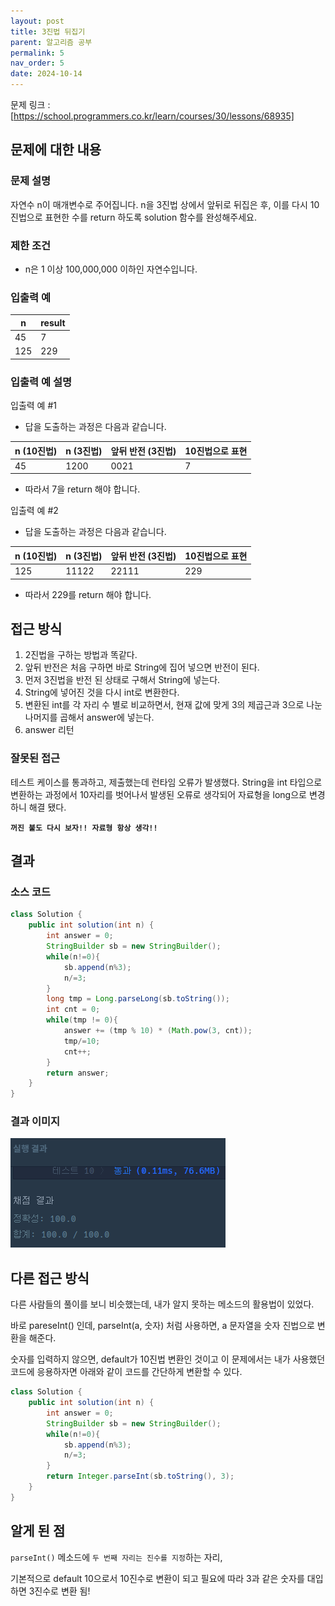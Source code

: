 ```yaml
---
layout: post
title: 3진법 뒤집기
parent: 알고리즘 공부
permalink: 5
nav_order: 5
date: 2024-10-14
---
```


문제 링크 : [https://school.programmers.co.kr/learn/courses/30/lessons/68935]

## 문제에 대한 내용

### 문제 설명

자연수 n이 매개변수로 주어집니다. n을 3진법 상에서 앞뒤로 뒤집은 후, 이를 다시 10진법으로 표현한 수를 return 하도록 solution 함수를 완성해주세요.

### 제한 조건

- n은 1 이상 100,000,000 이하인 자연수입니다.

### 입출력 예

| n   | result |
| --- | ------ |
| 45  | 7      |
| 125 | 229    |

### 입출력 예 설명

입출력 예 #1

- 답을 도출하는 과정은 다음과 같습니다.

| n (10진법) | n (3진법) | 앞뒤 반전 (3진법) | 10진법으로 표현 |
| ---------- | --------- | ----------------- | --------------- |
| 45         | 1200      | 0021              | 7               |

- 따라서 7을 return 해야 합니다.

입출력 예 #2

- 답을 도출하는 과정은 다음과 같습니다.

| n (10진법) | n (3진법) | 앞뒤 반전 (3진법) | 10진법으로 표현 |
| ---------- | --------- | ----------------- | --------------- |
| 125        | 11122     | 22111             | 229             |

- 따라서 229를 return 해야 합니다.

## 접근 방식

1. 2진법을 구하는 방법과 똑같다.
2. 앞뒤 반전은 처음 구하면 바로 String에 집어 넣으면 반전이 된다.
3. 먼저 3진법을 반전 된 상태로 구해서 String에 넣는다.
4. String에 넣어진 것을 다시 int로 변환한다.
5. 변환된 int를 각 자리 수 별로 비교하면서, 현재 값에 맞게 3의 제곱근과 3으로 나눈 나머지를 곱해서 answer에 넣는다.
6. answer 리턴

### 잘못된 접근

테스트 케이스를 통과하고, 제출했는데 런타임 오류가 발생했다.
String을 int 타입으로 변환하는 과정에서 10자리를 벗어나서 발생된 오류로 생각되어 자료형을 long으로 변경하니 해결 됐다.

**`꺼진 불도 다시 보자!! 자료형 항상 생각!!`**

## 결과

### 소스 코드

```java
class Solution {
    public int solution(int n) {
        int answer = 0;
        StringBuilder sb = new StringBuilder();
        while(n!=0){
            sb.append(n%3);
            n/=3;
        }
        long tmp = Long.parseLong(sb.toString());
        int cnt = 0;
        while(tmp != 0){
            answer += (tmp % 10) * (Math.pow(3, cnt));
            tmp/=10;
            cnt++;
        }
        return answer;
    }
}
```

### 결과 이미지

![alt text](/공부/알고리즘-공부/image-3.png)

## 다른 접근 방식

다른 사람들의 풀이를 보니 비슷했는데, 내가 알지 못하는 메소드의 활용법이 있었다.

바로 pareseInt() 인데, parseInt(a, 숫자) 처럼 사용하면, a 문자열을 숫자 진법으로 변환을 해준다.

숫자를 입력하지 않으면, default가 10진법 변환인 것이고 이 문제에서는 내가 사용했던 코드에 응용하자면 아래와 같이 코드를 간단하게 변환할 수 있다.

```java
class Solution {
    public int solution(int n) {
        int answer = 0;
        StringBuilder sb = new StringBuilder();
        while(n!=0){
            sb.append(n%3);
            n/=3;
        }
        return Integer.parseInt(sb.toString(), 3);
    }
}
```

## 알게 된 점

`parseInt()` 메소드에 `두 번째 자리는 진수를 지정`하는 자리,

기본적으로 default 10으로서 10진수로 변환이 되고 필요에 따라 3과 같은 숫자를 대입하면 3진수로 변환 됨!

[https://school.programmers.co.kr/learn/courses/30/lessons/68935]: https://school.programmers.co.kr/learn/courses/30/lessons/68935
